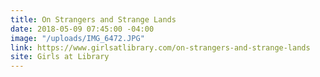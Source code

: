 ```yaml
---
title: On Strangers and Strange Lands
date: 2018-05-09 07:45:00 -04:00
image: "/uploads/IMG_6472.JPG"
link: https://www.girlsatlibrary.com/on-strangers-and-strange-lands
site: Girls at Library
---
```


